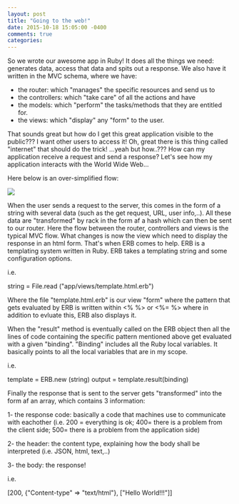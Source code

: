 ```yaml
---
layout: post
title: "Going to the web!"
date: 2015-10-18 15:05:00 -0400
comments: true
categories: 
---
```


So we wrote our awesome app in Ruby! It does all the things we need: generates data, access that data and spits out a response.
We also have it written in the MVC schema, where we have:
- the router: which "manages" the specific resources and send us to 
- the controllers: which "take care" of all the actions and have 
- the models: which "perform" the tasks/methods that they are entitled for.
- the views: which "display" any "form" to the user.

That sounds great but how do I get this great application visible to the public???
I want other users to access it!
Oh, great there is this thing called "internet" that should do the trick!
...yeah but how..???
How can my application receive a request and send a response?
Let's see how my application interacts with the World Wide Web...

Here below is an over-simplified flow:

<!-- <img class="center" src="http://imgur.com/LjY6U7a" /> -->

<img src = "http://imgur.com/Q5GWxgX.png">
<!-- <img src="{{octopress/source/images}}/images/flow.png" /> -->


When the user sends a request to the server, this comes in the form of a string with several data (such as the get request, URL, user info,..).
All these data are "transformed" by rack in the form af a hash which can then be sent to our router.
Here the flow between the router, controllers and views is the typical MVC flow. What changes is now the view which need to display the response in an html form.
That's when ERB comes to help.
ERB is a templating system written in Ruby.
ERB takes a templating string and some configuration options.

i.e.

string = File.read ("app/views/template.html.erb")

Where the file "template.html.erb" is our view "form" where the pattern that gets evaluated by ERB is written within <% %> or <%= %> where in addition to evluate this, ERB also displays it.

When the "result" method is eventually called on the ERB object then all the lines of code containing the specific pattern mentioned above get evaluated with a given "binding".
"Binding" includes all the Ruby local variables. It basically points to all the local variables that are in my scope.

i.e.

template = ERB.new (string)
output = template.result(binding)

Finally the response that is sent to the server gets "transformed" into the form af an array, which contains 3 information:

1- the response code: basically a code that machines use to communicate with eachother (i.e. 200 = everything is ok; 400= there is a problem from the client side; 500= there is a problem from the application side)

2- the header: the content type, explaining how the body shall be interpreted (i.e. JSON, html, text,..)

3- the body: the response!

i.e.

[200, {"Content-type" => "text/html"}, ["Hello World!!!"]]









